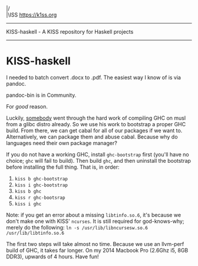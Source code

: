 |/  
|\ISS                                                           https://k1ss.org
________________________________________________________________________________


KISS-haskell - A KISS repository for Haskell projects
________________________________________________________________________________

# KISS-haskell

I needed to batch convert .docx to .pdf. The easiest way I know of is via pandoc. 

pandoc-bin is in Community. 

For *good* reason. 

Luckily, [somebody](https://github.com/redneb/ghc-alt-libc/) went through the hard work of compiling GHC on musl from a glibc distro already. So we use his work to bootstrap a proper GHC build. From there, we can get cabal for all of our packages if we want to. Alternatively, we can package them and abuse cabal. Because why do languages need their own package manager? 


If you do not have a working GHC, install `ghc-bootstrap` first (you'll have no choice; `ghc` will fail to build). Then build `ghc`, and then uninstall the bootstrap before installing the full thing. That is, in order:
1. `kiss b ghc-bootstrap`
2. `kiss i ghc-bootstrap`
3. `kiss b ghc`
4. `kiss r ghc-bootsrap`
5. `kiss i ghc`

Note: if you get an error about a missing `libtinfo.so.6`, it's because we don't make one with KISS' `ncurses`. It is still required for god-knows-why; merely do the following:
```ln -s /usr/lib/libncursesw.so.6 /usr/lib/libtinfo.so.6```



The first two steps will take almost no time. Because we use an llvm-perf build of GHC, it takes far longer. On my 2014 Macbook Pro (2.6Ghz i5, 8GB DDR3), upwards of 4 hours. Have fun!
